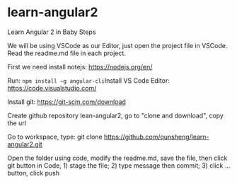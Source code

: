 # learn-angular2
Learn Angular 2 in Baby Steps

We will be using VSCode as our Editor, just open the project file in VSCode. Read the readme.md file in each project.

First we need install notejs: https://nodejs.org/en/

Run: `npm install –g angular-cli`Install VS Code Editor: https://code.visualstudio.com/

Install git: https://git-scm.com/download

Create github repository lean-angular2, go to "clone and download", copy the url

Go to workspace, type: git clone https://github.com/qunsheng/learn-angular2.git

Open the folder using code, modify the readme.md, save the file, then click git button in Code, 1) stage the file; 2) type message then commit; 3) click ... button, click push
